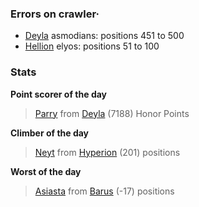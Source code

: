 ### Errors on crawler·
- [Deyla](/#/ranking/Deyla) asmodians: positions 451 to 500
- [Hellion](/#/ranking/Hellion) elyos: positions 51 to 100


### Stats

**Point scorer of the day**
>[Parry](/#/character/Deyla/1207619) from [Deyla](/#/ranking/Deyla)  (7188) Honor Points


**Climber of the day**
>[Neyt](/#/character/Hyperion/203501) from [Hyperion](/#/ranking/Hyperion)  (201) positions


**Worst of the day**
>[Asiasta](/#/character/Barus/347251) from [Barus](/#/ranking/Barus)  (-17) positions


